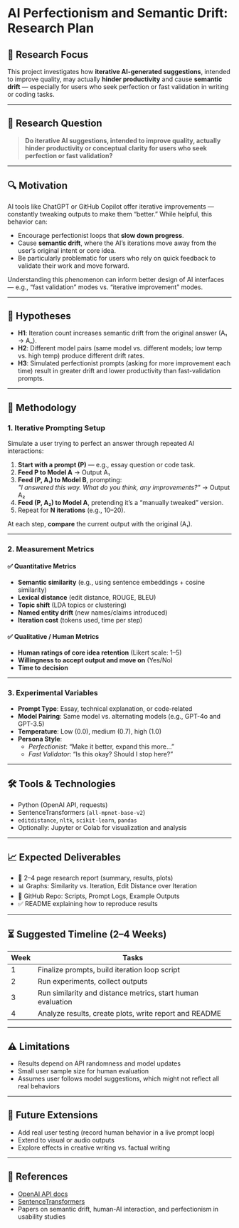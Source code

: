 # AI Perfectionism and Semantic Drift: Research Plan

## 🧠 Research Focus

This project investigates how **iterative AI-generated suggestions**, intended to improve quality, may actually **hinder productivity** and cause **semantic drift** — especially for users who seek perfection or fast validation in writing or coding tasks.

---

## 🎯 Research Question

> **Do iterative AI suggestions, intended to improve quality, actually hinder productivity or conceptual clarity for users who seek perfection or fast validation?**

---

## 🔍 Motivation

AI tools like ChatGPT or GitHub Copilot offer iterative improvements — constantly tweaking outputs to make them “better.” While helpful, this behavior can:

- Encourage perfectionist loops that **slow down progress**.
- Cause **semantic drift**, where the AI’s iterations move away from the user’s original intent or core idea.
- Be particularly problematic for users who rely on quick feedback to validate their work and move forward.

Understanding this phenomenon can inform better design of AI interfaces — e.g., “fast validation” modes vs. “iterative improvement” modes.

---

## 📌 Hypotheses

- **H1**: Iteration count increases semantic drift from the original answer (A₁ → Aₙ).
- **H2**: Different model pairs (same model vs. different models; low temp vs. high temp) produce different drift rates.
- **H3**: Simulated perfectionist prompts (asking for more improvement each time) result in greater drift and lower productivity than fast-validation prompts.

---

## 🧪 Methodology

### 1. Iterative Prompting Setup

Simulate a user trying to perfect an answer through repeated AI interactions:

1. **Start with a prompt (P)** — e.g., essay question or code task.
2. **Feed P to Model A** → Output A₁
3. **Feed (P, A₁) to Model B**, prompting:  
   _"I answered this way. What do you think, any improvements?"_ → Output A₂
4. **Feed (P, A₂) to Model A**, pretending it’s a “manually tweaked” version.
5. Repeat for **N iterations** (e.g., 10–20).

At each step, **compare** the current output with the original (A₁).

---

### 2. Measurement Metrics

#### ✅ Quantitative Metrics

- **Semantic similarity** (e.g., using sentence embeddings + cosine similarity)
- **Lexical distance** (edit distance, ROUGE, BLEU)
- **Topic shift** (LDA topics or clustering)
- **Named entity drift** (new names/claims introduced)
- **Iteration cost** (tokens used, time per step)

#### ✅ Qualitative / Human Metrics

- **Human ratings of core idea retention** (Likert scale: 1–5)
- **Willingness to accept output and move on** (Yes/No)
- **Time to decision**

---

### 3. Experimental Variables

- **Prompt Type**: Essay, technical explanation, or code-related
- **Model Pairing**: Same model vs. alternating models (e.g., GPT-4o and GPT-3.5)
- **Temperature**: Low (0.0), medium (0.7), high (1.0)
- **Persona Style**:
  - *Perfectionist*: “Make it better, expand this more…”
  - *Fast Validator*: “Is this okay? Should I stop here?”

---

## 🛠️ Tools & Technologies

- Python (OpenAI API, requests)
- SentenceTransformers (`all-mpnet-base-v2`)
- `editdistance`, `nltk`, `scikit-learn`, `pandas`
- Optionally: Jupyter or Colab for visualization and analysis

---

## 📈 Expected Deliverables

- 📄 2–4 page research report (summary, results, plots)
- 📊 Graphs: Similarity vs. Iteration, Edit Distance over Iteration
- 📂 GitHub Repo: Scripts, Prompt Logs, Example Outputs
- ✅ README explaining how to reproduce results

---

## ⏳ Suggested Timeline (2–4 Weeks)

| Week | Tasks |
|------|-------|
| 1    | Finalize prompts, build iteration loop script |
| 2    | Run experiments, collect outputs |
| 3    | Run similarity and distance metrics, start human evaluation |
| 4    | Analyze results, create plots, write report and README |

---

## ⚠️ Limitations

- Results depend on API randomness and model updates
- Small user sample size for human evaluation
- Assumes user follows model suggestions, which might not reflect all real behaviors

---

## 🧩 Future Extensions

- Add real user testing (record human behavior in a live prompt loop)
- Extend to visual or audio outputs
- Explore effects in creative writing vs. factual writing

---

## 📎 References

- [OpenAI API docs](https://platform.openai.com/docs)
- [SentenceTransformers](https://www.sbert.net/)
- Papers on semantic drift, human-AI interaction, and perfectionism in usability studies

